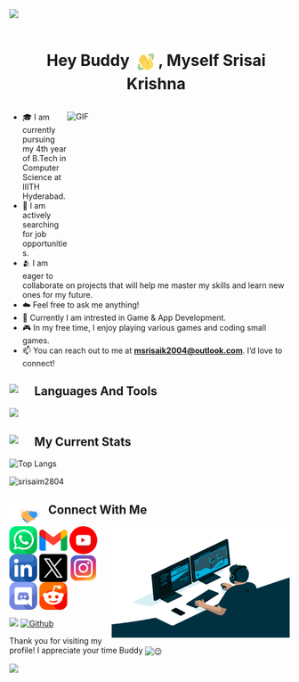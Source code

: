 <img src="https://user-images.githubusercontent.com/73097560/115834477-dbab4500-a447-11eb-908a-139a6edaec5c.gif">


<div id="user-content-toc">
  <ul align="center">
    <summary><h1 style="display: inline-block">Hey Buddy <img align="center" src="https://raw.githubusercontent.com/ashu-guo/ashu-guo/main/assets/wave.gif" width="45px">, Myself Srisai Krishna</h1></summary>
  </ul>
</div>

<img align="right" height="300" width="400" alt="GIF" src="https://media.giphy.com/media/SWoSkN6DxTszqIKEqv/giphy.gif">

- 🎓 I am currently pursuing my 4th year of B.Tech in Computer Science at IIITH Hyderabad.
- 🔭 I am actively searching for job opportunities.
- 🫂 I am eager to collaborate on projects that will help me master my skills and learn new ones for my future.
- ☁️ Feel free to ask me anything!
- 🌱 Currently I am intrested in Game & App Development.
- 🎮 In my free time, I enjoy playing various games and coding small games.
- 📫 You can reach out to me at **msrisaik2004@outlook.com**. I’d love to connect!

<h2><img align= "left" src="https://media2.giphy.com/media/QssGEmpkyEOhBCb7e1/giphy.gif?cid=ecf05e47a0n3gi1bfqntqmob8g9aid1oyj2wr3ds3mg700bl&rid=giphy.gif" width="35"> &nbsp; Languages And Tools </h2>
<p align="left">
  <a href="https://skillicons.dev">
    <img src="https://skillicons.dev/icons?i=c,cpp,aws,swift,express,figma,bash,git,github,html,css,javascript,nginx,mysql,mongodb,nextjs,python,react,linux,kubernetes&perline=20" />
  </a>
</p>

<h2> <img align= "left" <img align= "left" src = "https://i.pinimg.com/originals/65/c4/f4/65c4f452571be1261e9c623f7da488ac.gif" width = "35" > &nbsp; My Current Stats </h2>

![Top Langs](https://github-readme-stats.vercel.app/api/top-langs/?username=srisaim2804&layout=compact&theme=tokyonight)

<p><img align="center" src="https://github-readme-streak-stats.herokuapp.com/?user=srisaim2804&theme=tokyonight" alt="srisaim2804" /></p>

<h2> <img align= "left" src='https://raw.githubusercontent.com/ashu-guo/ashu-guo/main/assets/handshake.gif' width="70" height="40"> Connect With Me </h2>

<img align="right" alt="GIF" src="https://github.com/manojuppala/manojuppala/blob/master/assets/code.gif?raw=true" width="320" height="200" />

<p align="left">
<a href="https://wa.me/918341055029" target="blank"><img align="center" src="icons/whatsapp.png" alt="Whatsapp" height="50" width="50" /></a>
<a href="mailto:mskrishna621@gmail.com" target="blank"><img align="center" src="icons/gmail.png" alt="Gmail" height="50" width="50" /></a>
<a href="https://www.youtube.com/@srisaikrishna8564" target="blank"><img align="center" src="icons/youtube.png" alt="Youtube" height="50" width="50" /></a>
<a href="https://www.linkedin.com/in/srisaikrishna-7639612b9" target="blank"><img align="center" src="icons/linkedin.png" alt="Linkedin" height="50" width="50" /></a>
<a href=""https://x.com/Silver_2811" target="blank"><img align="center" src="icons/twitter.png" alt="Twitter" height="50" width="50" /></a> 
<a href="https://www.instagram.com/srisai_krishna_3108/" target="blank"><img align="center" src="icons/instagram.png" alt="Instagram" height="50" width="50" /></a>
<a href="https://discordapp.com/users/silver_3108" target="blank"><img align="center" src="icons/discord.png" alt="Discord" height="50" width="50" /></a>
<a href="https://www.reddit.com/u/Silver_1115" target="blank"><img align="center" src="icons/reddit.png" alt="Reddit" height="50" width="50" /></a>

[![](https://visitcount.itsvg.in/api?id=srisaim2804&icon=3&color=6)](https://visitcount.itsvg.in)
[![Github](https://img.shields.io/github/followers/srisaim2804?label=Follow&style=social)](https://github.com/srisaim2804)

<p class="thank-you-message">Thank you for visiting my profile! I appreciate your time Buddy <img align= "center" src="https://fonts.gstatic.com/s/e/notoemoji/latest/1f609/512.gif" alt="😉" width="32" height="32"> </p>

<img src="https://user-images.githubusercontent.com/73097560/115834477-dbab4500-a447-11eb-908a-139a6edaec5c.gif">
